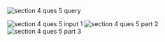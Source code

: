 ![section 4 ques 5 query](https://github.com/user-attachments/assets/edda0401-5edd-401a-96f4-cc45e468a24f)

![section 4 ques 5 input 1](https://github.com/user-attachments/assets/715725b0-bd2f-43cb-b717-f346d94d3f8a)
![section 4 ques 5 part 2](https://github.com/user-attachments/assets/cf3c8f91-8117-4b27-95e1-cd528942846c)
![section 4 ques 5 part 3](https://github.com/user-attachments/assets/ad4bea3a-2900-48bd-88f7-ce79e84c682c)
